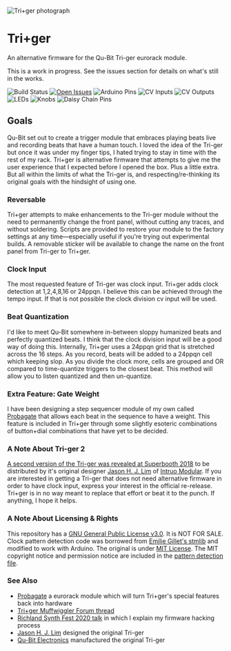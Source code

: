 ![Tri+ger photograph](https://repository-images.githubusercontent.com/256033709/fc436680-84a4-11ea-8528-825dbfbbbdbb)

# Tri+ger

An alternative firmware for the Qu-Bit Tri-ger eurorack module.

This is a work in progress. See the issues section for details on what's still in the works.

![Build Status](https://github.com/MicroWrave/tri-plus-ger/workflows/Build/badge.svg)
[![Open Issues](https://img.shields.io/github/issues/MicroWrave/tri-plus-ger)](https://github.com/MicroWrave/tri-plus-ger/issues)
![Arduino Pins](https://img.shields.io/badge/Arduino%20pins-32%20of%2032-green?logo=arduino)
![CV Inputs](https://img.shields.io/badge/CV%20Inputs-6%20of%206-green)
![CV Outputs](https://img.shields.io/badge/CV%20Outputs-3%20of%203-green)
![LEDs](https://img.shields.io/badge/LEDs-16%20of%2016-green)
![Knobs](https://img.shields.io/badge/Knobs-3%20of%203-green)
![Daisy Chain Pins](https://img.shields.io/badge/Daisy%20Chain%20pins-5%20of%205-green)

## Goals

Qu-Bit set out to create a trigger module that embraces playing beats live and recording beats that have a human touch. I loved the idea of the Tri-ger but once it was under my finger tips, I hated trying to stay in time with the rest of my rack. Tri+ger is alternative firmware that attempts to give me the user experience that I expected before I opened the box. Plus a little extra. But all within the limits of what the Tri-ger is, and respecting/re-thinking its original goals with the hindsight of using one.

### Reversable

Tri+ger attempts to make enhancements to the Tri-ger module without the need to permanently change the front panel, without cutting any traces, and without soldering. Scripts are provided to restore your module to the factory settings at any time—especially useful if you're trying out experimental builds. A removable sticker will be available to change the name on the front panel from Tri-ger to Tri+ger.

### Clock Input

The most requested feature of Tri-ger was clock input. Tri+ger adds clock detection at 1,2,4,8,16 or 24ppqn. I believe this can be achieved through the tempo input. If that is not possible the clock division cv input will be used.

### Beat Quantization

I'd like to meet Qu-Bit somewhere in-between sloppy humanized beats and perfectly quantized beats. I think that the clock division input will be a good way of doing this. Internally, Tri+ger uses a 24ppqn grid that is stretched across the 16 steps. As you record, beats will be added to a 24ppqn cell which keeping slop. As you divide the clock more, cells are grouped and OR compared to time-quantize triggers to the closest beat. This method will allow you to listen quantized and then un-quantize.

### Extra Feature: Gate Weight

I have been designing a step sequencer module of my own called [Probagate](https://github.com/MicroWrave/Probagate) that allows each beat in the sequence to have a weight. This feature is included in Tri+ger through some slightly esoteric combinations of button+dial combinations that have yet to be decided.

### A Note About Tri-ger 2

[A second version of the Tri-ger was revealed at Superbooth 2018](https://youtu.be/fCQBjFuuDRg) to be distributed by it's original designer [Jason H. J. Lim](https://github.com/jhjlim) of [Intruo Modular](https://www.instruomodular.com). If you are interested in getting a Tri-ger that does not need alternative firmware in order to have clock input, express your interest in the official re-release. Tri+ger is in no way meant to replace that effort or beat it to the punch. If anything, I hope it helps.

### A Note About Licensing & Rights

This repository has a [GNU General Public License v3.0](https://github.com/MicroWrave/tri-plus-ger/blob/master/LICENSE). It is NOT FOR SALE. Clock pattern detection code was borrowed from [Emilie Gillet's stmlib](https://github.com/pichenettes/stmlib/blob/fd5a4203acf7741f8e13bd4c067ac465bfd1bf25/algorithms/pattern_predictor.h) and modified to work with Arduino. The original is under [MIT License](https://github.com/pichenettes/stmlib/blob/fd5a4203acf7741f8e13bd4c067ac465bfd1bf25/LICENSE). The MIT copyright notice and permission notice are included in the [pattern detection file](https://github.com/MicroWrave/tri-plus-ger/blob/master/src/peaks_pattern_predictor.h).

### See Also
- [Probagate](https://github.com/MicroWrave/Probagate) a eurorack module which will turn Tri+ger's special features back into hardware
- [Tri+ger Muffwiggler Forum thread](https://www.muffwiggler.com/forum/viewtopic.php?f=16&t=231526&p=3258064#p3258064)
- [Richland Synth Fest 2020 talk](https://www.twitch.tv/videos/664368287) in which I explain my firmware hacking process
- [Jason H. J. Lim](https://github.com/jhjlim) designed the original Tri-ger
- [Qu-Bit Electronics](https://github.com/Qu-Bit-Electronix) manufactured the original Tri-ger
